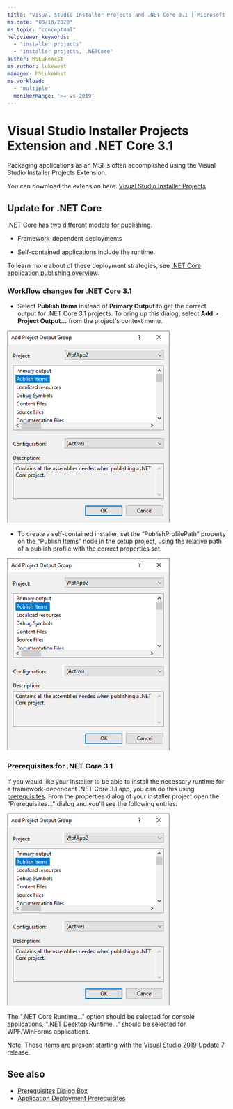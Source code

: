 ```yaml
---
title: "Visual Studio Installer Projects and .NET Core 3.1 | Microsoft Docs"
ms.date: "08/18/2020"
ms.topic: "conceptual"
helpviewer_keywords:
  - "installer projects"
  - "installer projects, .NETCore"
author: MSLukeWest
ms.author: lukewest
manager: MSLukeWest
ms.workload:
  - "multiple"
  monikerRange: '>= vs-2019'
---
```


# Visual Studio Installer Projects Extension and .NET Core 3.1

Packaging applications as an MSI is often accomplished using the Visual Studio Installer Projects Extension.

You can download the extension here:
[Visual Studio Installer Projects](https://marketplace.visualstudio.com/items?itemName=VisualStudioClient.MicrosoftVisualStudio2017InstallerProjects)

## Update for .NET Core
.NET Core has two different models for publishing.

- Framework-dependent deployments

- Self-contained applications include the runtime.

To learn more about of these deployment strategies, see [.NET Core application publishing overview](https://docs.microsoft.com/dotnet/core/deploying/).

### Workflow changes for .NET Core 3.1

- Select **Publish Items** instead of **Primary Output** to get the correct output for .NET Core 3.1 projects.  To bring up this dialog, select **Add** > **Project Output...** from the project's context menu.

![The Publish Items output group in the Add Project Output Group dialog](../deployment/media/installerprojects-netcore-publishitemsoutput.png "Pick Publish Items")

- To create a self-contained installer, set the “PublishProfilePath” property on the “Publish Items” node in the setup project, using the relative path of a publish profile with the correct properties set.

![Setting the publish profile on the Publish Items project output item](../deployment/media/installerprojects-netcore-publishitemsoutput.png "Set Publish Profile")

### Prerequisites for .NET Core 3.1

If you would like your installer to be able to install the necessary runtime for a framework-dependent .NET Core 3.1 app, you can do this using [prerequisites](../deployment/application-deployment-prerequisites.md).  From the properties dialog of your installer project open the “Prerequisites...” dialog and you'll see the following entries:

![.NET Core items in the Prerequisites dialog](../deployment/media/installerprojects-netcore-publishitemsoutput.png ".NET Core Prerequisites")

The ".NET Core Runtime..." option should be selected for console applications, ".NET Desktop Runtime..." should be selected for WPF/WinForms applications.

Note: These items are present starting with the Visual Studio 2019 Update 7 release.

## See also

- [Prerequisites Dialog Box](../ide/reference/prerequisites-dialog-box.md)
- [Application Deployment Prerequisites](../deployment/application-deployment-prerequisites.md)
